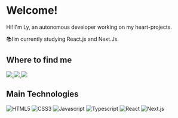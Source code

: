 # Welcome!

Hi! I'm Ly, an autonomous developer working on my heart-projects. 

📚I’m currently studying React.js and Next.Js.

## Where to find me

<a href="https://github.com/<USERNAME>" alt="github" target="_blank">
  <img src="https://img.shields.io/badge/-Github-000?style=for-the-badge&logo=Github&logoColor=white">
</a>
<a href="https://www.linkedin.com/in/raianasancho/>" alt="github" target="_blank">
  <img src="https://img.shields.io/badge/-LinkedIn-blue?style=for-the-badge&logo=Linkedin&logoColor=white">
</a>
<a href="mailto:raianasancho@gmail.com>" alt="github" target="_blank">
  <img src="https://img.shields.io/badge/Gmail-D14836?style=for-the-badge&logo=gmail&logoColor=white">
</a>

## Main Technologies

![HTML5](https://img.shields.io/badge/HTML5-E34F26?style=for-the-badge&logo=html5&logoColor=white)
![CSS3](https://img.shields.io/badge/CSS3-1572B6?style=for-the-badge&logo=css3&logoColor=white)
![Javascript](https://img.shields.io/badge/JavaScript-323330?style=for-the-badge&logo=javascript&logoColor=F7DF1E)
![Typescript](https://img.shields.io/badge/TypeScript-007ACC?style=for-the-badge&logo=typescript&logoColor=white)
![React](https://img.shields.io/badge/React-20232A?style=for-the-badge&logo=react&logoColor=61DAFB)
![Next.js](https://img.shields.io/badge/next.js-000000?style=for-the-badge&logo=nextdotjs&logoColor=white)

<!---
raianasancho/raianasancho is a ✨ special ✨ repository because its `README.md` (this file) appears on your GitHub profile.
You can click the Preview link to take a look at your changes.
--->
